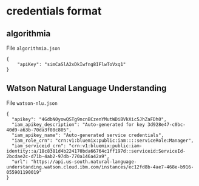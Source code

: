 # credentials format

## algorithmia

File `algorithmia.json`

```
{
    "apiKey": "simCaSlA2xDkIwfng8IFlwToVxq1"
}
```

## Watson Natural Language Understanding

File `watson-nlu.json`

```
{
  "apikey": "4GdbN0yowQSTg9ncnBCzenYMutWDiBVkXic5JhZaFDh0",
  "iam_apikey_description": "Auto-generated for key 3d928e47-c0bc-40d9-a63b-70da3f08c805",
  "iam_apikey_name": "Auto-generated service credentials",
  "iam_role_crn": "crn:v1:bluemix:public:iam::::serviceRole:Manager",
  "iam_serviceid_crn": "crn:v1:bluemix:public:iam-identity::a/18c8381d4b224170bda66764c1ff197d::serviceid:ServiceId-2bcdae2c-d71b-4ab2-97db-770a146a42a9",
  "url": "https://api.us-south.natural-language-understanding.watson.cloud.ibm.com/instances/ec12fd8b-4ae7-468e-b916-055901190019"
}
```